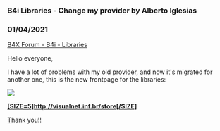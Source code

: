 ### B4i Libraries - Change my provider by Alberto Iglesias
### 01/04/2021
[B4X Forum - B4i - Libraries](https://www.b4x.com/android/forum/threads/80466/)

Hello everyone,  
  
I have a lot of problems with my old provider, and now it's migrated for another one, this is the new frontpage for the libraries:  
  
[![](http://vnsoft.es/images/misc/storeimage.png)](http://vnsoft.es/store)  
  
[**[SIZE=5]<http://visualnet.inf.br/store>[/SIZE]**](http://visualnet.inf.br/store)  
  
[T](http://vnsoft.es/store)hank you!!